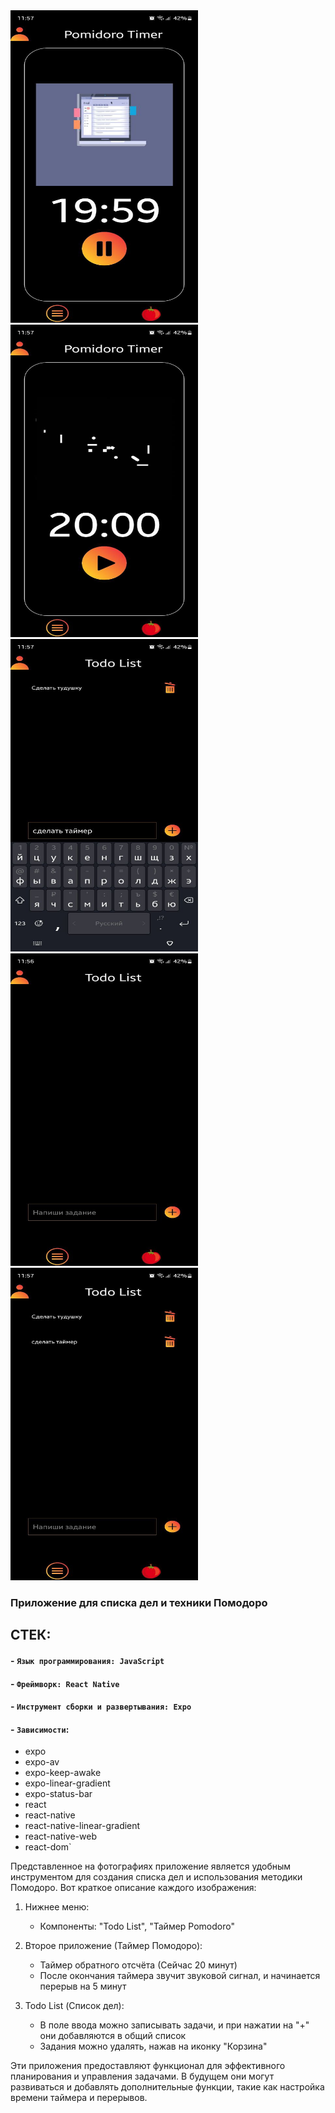 <img src="assets/5424785093941123953.jpg" width="300" height="500">
<img src="assets/5424785093941123954.jpg" width="300" height="500">
<img src="assets/5424785093941123955.jpg" width="300" height="500">
<img src="assets/5424785093941123956.jpg" width="300" height="500">
<img src="assets/5424785093941123957.jpg" width="300" height="500">





### Приложение для списка дел и техники Помодоро
## СТЕК:
#### - `Язык программирования: JavaScript`
#### - `Фреймворк: React Native`
#### - `Инструмент сборки и развертывания: Expo`
#### - `Зависимости`:
  - expo
  - expo-av
  - expo-keep-awake
  - expo-linear-gradient
  - expo-status-bar
  - react
  - react-native
  - react-native-linear-gradient
  - react-native-web
  - react-dom`

Представленное на фотографиях приложение является удобным инструментом для создания списка дел и использования методики Помодоро. Вот краткое описание каждого изображения:

1. Нижнее меню:  
   - Компоненты: "Todo List", "Таймер Pomodoro"

2. Второе приложение (Таймер Помодоро):  
   - Таймер обратного отсчёта (Сейчас 20 минут)  
   - После окончания таймера звучит звуковой сигнал, и начинается перерыв на 5 минут

3. Todo List (Список дел):  
   - В поле ввода можно записывать задачи, и при нажатии на "+" они добавляются в общий список  
   - Задания можно удалять, нажав на иконку "Корзина"

Эти приложения предоставляют функционал для эффективного планирования и управления задачами. В будущем они могут развиваться и добавлять дополнительные функции, такие как настройка времени таймера и перерывов.